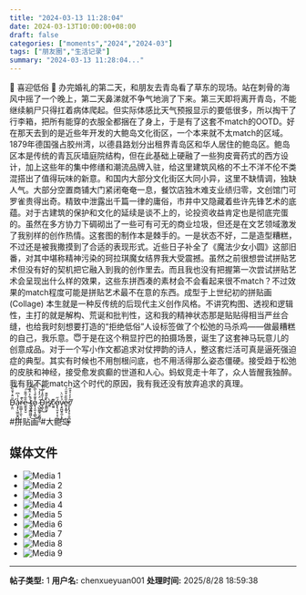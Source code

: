 ```yaml
---
title: "2024-03-13 11:28:04"
date: 2024-03-13T10:00:00+08:00
draft: false
categories: ["moments","2024","2024-03"]
tags: ["朋友圈","生活记录"]
summary: "2024-03-13 11:28:04..."
---
```


🤡 喜迎低俗 🤡
​
​办完婚礼的第二天，和朋友去青岛看了草东的现场。站在刺骨的海风中摇了一个晚上，第二天鼻涕就不争气地淌了下来。第三天即将离开青岛，不能继续躺尸只得扛着病体爬起。但实际体感比天气预报显示的要低很多，所以掏干了行李箱，把所有能穿的衣服全都捆在了身上，于是有了这套不match的OOTD。
​
​好在那天去到的是近些年开发的大鲍岛文化街区，一个本来就不太match的区域。1879年德国强占胶州湾，以德县路划分出租界青岛区和华人居住的鲍岛区。鲍岛区本是传统的青瓦灰墙庭院结构，但在此基础上硬融了一些狗皮膏药式的西方设计，加上这些年的集中修缮和潮流品牌入驻，给这里建筑风格的不土不洋不伦不类混搭出了值得玩味的新意。
​
​和国内大部分文化街区大同小异，这里不缺情调，独缺人气。大部分空置商铺大门紧闭奄奄一息，餐饮店独木难支业绩归零，文创馆门可罗雀贵得出奇。精致中泄露出千篇一律的庸俗，市井中又隐藏着些许先锋艺术的底蕴。对于古建筑的保护和文化的延续是谈不上的，论投资收益肯定也是彻底完蛋的。虽然在多方协力下碉砌出了一些可有可无的商业垃圾，但还是在文艺领域激发了我别样的创作热情。
​
​这套图的制作本是棘手的。一是状态不好，二是造型糟糕，不过还是被我撒摸到了合适的表现形式。近些日子补全了《魔法少女小圆》这部旧番，对其中堪称精神污染的珂拉琪魔女结界我大受震撼。虽然之前很想尝试拼贴艺术但没有好的契机把它融入到我的创作里去。而且我也没有把握第一次尝试拼贴艺术会呈现出什么样的效果，这些东拼西凑的素材会不会看起来很不match？
​
​不过效果的match程度可能是拼贴艺术最不在意的东西。成型于上世纪初的拼贴画 (Collage) 本生就是一种反传统的后现代主义创作风格。不讲究构图、透视和逻辑性，主打的就是解构、荒诞和批判性，这和我的精神状态那是贴贴得相当严丝合缝，也给我时刻想要打造的“拒绝低俗”人设标签做了个松弛的马杀鸡——做最糟糕的自己，我乐意。😇
​
​于是在这个稍显拧巴的拍摄场景，诞生了这套神马玩意儿的创意成品。对于一个写小作文都追求对仗押韵的诗人，整这套烂活可真是逼死强迫症的典型。其实有时候也不用刨根问底，也不用活得那么姿态僵硬。接受趋于松弛的皮肤和神经，接受愈发疯癫的世道和人心。蚂蚁竞走十年了，众人皆醒我独醉。我有我不能match这个时代的原因，我有我还没有放弃追求的真理。

​D̵̛̗̱̤̎̈̽͐̐̏͝a̴̧̡̨͖̫̮̭̺̪̾́̍͆r̵̫̤͇̩̜͈̖̀͊ȇ̵̫̭̱͓̮͂̉͂͋͠ ̷̢̮̝͇͖͖̝͑͋͐̈̊̑͠͝t̴̡̝̜̦͐o̷̢͔͈͔̹̻͒͊̌̉̀̅̇͜ ̷͉̺̼͇̥̮̼͖̥̼̇̈́̓̒͘͝Ḑ̴̛̺̖̾̄̂̾̎͑͊͜ì̵̥͇̫̞͂̌̎̄s̸̼̀c̷̫͍͊ó̷̢̢͈͙̜̞̹̋͜v̷̧̭̪̱̥̼̦̙̼̫̉͒̈̀e̷͈͙͚̝̋̏̎͒̎̈́r̸̨̨̢̡̥͔̮̪̦̳̃̓̓͐͒̋͘

​#拼贴画
​#大鲍岛

## 媒体文件

- ![Media 1](/Moments/photos/2024-03-13/202403131128040.jpg)
- ![Media 2](/Moments/photos/2024-03-13/202403131128041.jpg)
- ![Media 3](/Moments/photos/2024-03-13/202403131128042.jpg)
- ![Media 4](/Moments/photos/2024-03-13/202403131128043.jpg)
- ![Media 5](/Moments/photos/2024-03-13/202403131128044.jpg)
- ![Media 6](/Moments/photos/2024-03-13/202403131128045.jpg)
- ![Media 7](/Moments/photos/2024-03-13/202403131128046.jpg)
- ![Media 8](/Moments/photos/2024-03-13/202403131128047.jpg)
- ![Media 9](/Moments/photos/2024-03-13/202403131128048.jpg)

---

**帖子类型:** 1
**用户名:** chenxueyuan001
**处理时间:** 2025/8/28 18:59:38